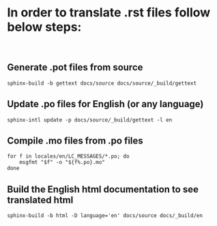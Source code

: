 # In order to translate .rst files follow below steps:
<br>

## Generate .pot files from source
```sphinx-build -b gettext docs/source docs/source/_build/gettext```

## Update .po files for English (or any language)
```sphinx-intl update -p docs/source/_build/gettext -l en```

## Compile .mo files from .po files
```
for f in locales/en/LC_MESSAGES/*.po; do
    msgfmt "$f" -o "${f%.po}.mo"
done
```

## Build the English html documentation to see translated html
```sphinx-build -b html -D language='en' docs/source docs/_build/en```

